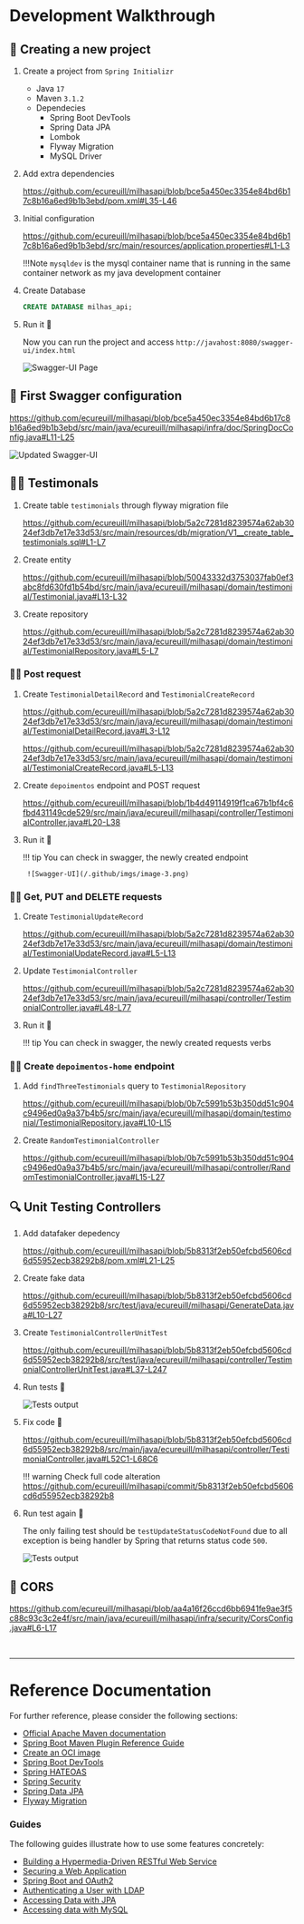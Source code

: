 # Development Walkthrough

## :tada: Creating a new project

1. Create a project from `Spring Initializr`
    - Java `17`
    - Maven `3.1.2`
    - Dependecies
        - Spring Boot DevTools
        - Spring Data JPA
        - Lombok
        - Flyway Migration
        - MySQL Driver

1. Add extra dependencies

    https://github.com/ecureuill/milhasapi/blob/bce5a450ec3354e84bd6b17c8b16a6ed9b1b3ebd/pom.xml#L35-L46

1. Initial configuration

    https://github.com/ecureuill/milhasapi/blob/bce5a450ec3354e84bd6b17c8b16a6ed9b1b3ebd/src/main/resources/application.properties#L1-L3

    !!!Note
        `mysqldev` is the mysql container name that is running in the same container network as my java development container

1. Create Database

    ```sql
    CREATE DATABASE milhas_api;
    ```
1. Run it :checkered_flag:
    
    Now you can run the project and access `http://javahost:8080/swagger-ui/index.html`
    
    ![Swagger-UI Page](/.github/imgs/image-1.png)

## :wrench: First Swagger configuration

https://github.com/ecureuill/milhasapi/blob/bce5a450ec3354e84bd6b17c8b16a6ed9b1b3ebd/src/main/java/ecureuill/milhasapi/infra/doc/SpringDocConfig.java#L11-L25

![Updated Swagger-UI](/.github/imgs/image-2.png)

## :woman_technologist: Testimonals

1. Create table `testimonials` through flyway migration file

    https://github.com/ecureuill/milhasapi/blob/5a2c7281d8239574a62ab3024ef3db7e17e33d53/src/main/resources/db/migration/V1__create_table_testimonials.sql#L1-L7

1. Create entity

    https://github.com/ecureuill/milhasapi/blob/50043332d3753037fab0ef3abc8fd630fd1b54bd/src/main/java/ecureuill/milhasapi/domain/testimonial/Testimonial.java#L13-L32

1. Create repository

    https://github.com/ecureuill/milhasapi/blob/5a2c7281d8239574a62ab3024ef3db7e17e33d53/src/main/java/ecureuill/milhasapi/domain/testimonial/TestimonialRepository.java#L5-L7

### :woman_technologist:  Post request

1. Create `TestimonialDetailRecord` and `TestimonialCreateRecord`

    https://github.com/ecureuill/milhasapi/blob/5a2c7281d8239574a62ab3024ef3db7e17e33d53/src/main/java/ecureuill/milhasapi/domain/testimonial/TestimonialDetailRecord.java#L3-L12

    https://github.com/ecureuill/milhasapi/blob/5a2c7281d8239574a62ab3024ef3db7e17e33d53/src/main/java/ecureuill/milhasapi/domain/testimonial/TestimonialCreateRecord.java#L5-L13

1. Create `depoimentos` endpoint and POST request

    https://github.com/ecureuill/milhasapi/blob/1b4d49114919f1ca67b1bf4c6fbd431149cde529/src/main/java/ecureuill/milhasapi/controller/TestimonialController.java#L20-L38

1. Run it :checkered_flag:

    !!! tip
        You can check in swagger, the newly created endpoint

        ![Swagger-UI](/.github/imgs/image-3.png)

### :woman_technologist:  Get, PUT and DELETE requests

1. Create `TestimonialUpdateRecord`

    https://github.com/ecureuill/milhasapi/blob/5a2c7281d8239574a62ab3024ef3db7e17e33d53/src/main/java/ecureuill/milhasapi/domain/testimonial/TestimonialUpdateRecord.java#L5-L13

1. Update `TestimonialController`

    https://github.com/ecureuill/milhasapi/blob/5a2c7281d8239574a62ab3024ef3db7e17e33d53/src/main/java/ecureuill/milhasapi/controller/TestimonialController.java#L48-L77

1. Run it :checkered_flag:

    !!! tip
        You can check in swagger, the newly created requests verbs

### :woman_technologist:  Create `depoimentos-home` endpoint
1. Add `findThreeTestimonials` query to `TestimonialRepository`

    https://github.com/ecureuill/milhasapi/blob/0b7c5991b53b350dd51c904c9496ed0a9a37b4b5/src/main/java/ecureuill/milhasapi/domain/testimonial/TestimonialRepository.java#L10-L15

1. Create `RandomTestimonialController`

    https://github.com/ecureuill/milhasapi/blob/0b7c5991b53b350dd51c904c9496ed0a9a37b4b5/src/main/java/ecureuill/milhasapi/controller/RandomTestimonialController.java#L15-L27

## :mag: Unit Testing Controllers

1. Add datafaker depedency
    
    https://github.com/ecureuill/milhasapi/blob/5b8313f2eb50efcbd5606cd6d55952ecb38292b8/pom.xml#L21-L25

1. Create fake data

    https://github.com/ecureuill/milhasapi/blob/5b8313f2eb50efcbd5606cd6d55952ecb38292b8/src/test/java/ecureuill/milhasapi/GenerateData.java#L10-L27

1. Create `TestimonialControllerUnitTest`

    https://github.com/ecureuill/milhasapi/blob/5b8313f2eb50efcbd5606cd6d55952ecb38292b8/src/test/java/ecureuill/milhasapi/controller/TestimonialControllerUnitTest.java#L37-L247

1. Run tests 🧪 

    ![Tests output](/.github/imgs/image-4.png)

1. Fix code :bug:

    https://github.com/ecureuill/milhasapi/blob/5b8313f2eb50efcbd5606cd6d55952ecb38292b8/src/main/java/ecureuill/milhasapi/controller/TestimonialController.java#L52C1-L68C6


    !!! warning
        Check full code alteration
        https://github.com/ecureuill/milhasapi/commit/5b8313f2eb50efcbd5606cd6d55952ecb38292b8

1. Run test again 🧪

    The only failing test should be `testUpdateStatusCodeNotFound` due to all exception is being handler by Spring that returns status code `500`.

    ![Tests output](/.github/imgs/image-5.png)

## :wrench: CORS

https://github.com/ecureuill/milhasapi/blob/aa4a16f26ccd6bb6941fe9ae3f5c88c93c3c2e4f/src/main/java/ecureuill/milhasapi/infra/security/CorsConfig.java#L6-L17

<br/>

-------------


# Reference Documentation
For further reference, please consider the following sections:

* [Official Apache Maven documentation](https://maven.apache.org/guides/index.html)
* [Spring Boot Maven Plugin Reference Guide](https://docs.spring.io/spring-boot/docs/3.1.2/maven-plugin/reference/html/)
* [Create an OCI image](https://docs.spring.io/spring-boot/docs/3.1.2/maven-plugin/reference/html/#build-image)
* [Spring Boot DevTools](https://docs.spring.io/spring-boot/docs/3.1.2/reference/htmlsinge/index.html#using.devtools)
* [Spring HATEOAS](https://docs.spring.io/spring-boot/docs/3.1.2/reference/htmlsinge/index.html#web.spring-hateoas)
* [Spring Security](https://docs.spring.io/spring-boot/docs/3.1.2/reference/htmlsinge/index.html#web.security)
* [Spring Data JPA](https://docs.spring.io/spring-boot/docs/3.1.2/reference/htmlsinge/index.html#data.sql.jpa-and-spring-data)
* [Flyway Migration](https://docs.spring.io/spring-boot/docs/3.1.2/reference/htmlsinge/index.html#howto.data-initialization.migration-tool.flyway)

### Guides
The following guides illustrate how to use some features concretely:

* [Building a Hypermedia-Driven RESTful Web Service](https://spring.io/guides/gs/rest-hateoas/)
* [Securing a Web Application](https://spring.io/guides/gs/securing-web/)
* [Spring Boot and OAuth2](https://spring.io/guides/tutorials/spring-boot-oauth2/)
* [Authenticating a User with LDAP](https://spring.io/guides/gs/authenticating-ldap/)
* [Accessing Data with JPA](https://spring.io/guides/gs/accessing-data-jpa/)
* [Accessing data with MySQL](https://spring.io/guides/gs/accessing-data-mysql/)

